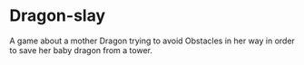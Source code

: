 # Dragon-slay
A game about a mother Dragon trying to avoid Obstacles in her way in order to save her baby dragon from a tower.
